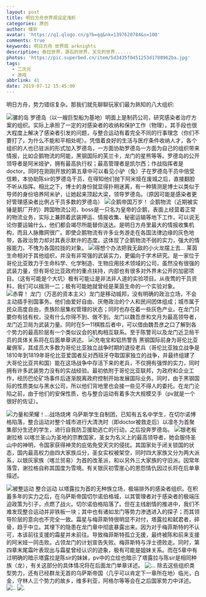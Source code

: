 ```yaml
---
layout: post
title: 明日方舟世界观设定浅析
categories: 原创
author: 楪祈
avatar: 'https://q1.qlogo.cn/g?b=qq&nk=1397620784&s=100'
comments: true
keywords: 明日方舟 世界观 arknights
description: 泰拉世界，源石的世界，天灾的世界......
photos: 'https://pic.superbed.cn/item/5d3435f0451253d1788962ba.jpg'
tags:
  - 二次元
  - 游戏
abbrlink: 41
date: 2019-07-12 15:45:00
---
```

<!--markdown-->明日方舟，势力错综复杂。那我们就先聊聊玩家们最为熟知的八大组织:
![骡的岛][1]
罗德岛（以一艘巨型船为基地）明面上是制药公司，研究感染者治疗方案的组织。实际上承担了一定的对感染者的收纳和保护工作（物理）。其手段也很大程度上解决了感染者引发的问题，与整合运动有着完全不同的行事理念（你们不要打了，为什么不能和平相处呢）。凭借着良好的生活与医疗条件收纳人才，各个组织的人也已驻派的形式加入罗德岛，一方面协助罗德岛一方面为自己的组织带来情报，比如企鹅物流的阿能，黑钢国际的芙兰卡，龙门的星熊等等。罗德岛的公开领导者是阿米娅驴，拥有最高执行权；最高管理者是凯尔西；作战指挥者是doctor。同时在刚刚开放的第五章中可以看见小驴（兔）子在罗德岛干员中倍受信赖，本协助陈sir的罗德岛干员，在得知他们抛下阿米娅在废城之后，直接翻脸不听从指挥。相比之下，博士的身份就显得扑朔迷离，有一种猜测是博士以类似于导师的身份培养阿米驴，让她起来顶起大梁，领导罗德岛。（原因可能是感染者更好管理感染者比例占干员多数的罗德岛）
![企鹅帝国万岁！][2]
企鹅物流（近期被实锤是鹅厂开的）跨国物流公司，boss是一只名为皇帝的企鹅，表面上经营着正常的物流业务，实际上兼顾着武装押运、情报收集、秘密运输等地下工作，可以说无论你要运输什么，他们都会竭尽所能替你送达。是明日方舟里最大的情报收集机构，而且人脉撒网很广。即使企鹅物流有许多业务游走在各国法律边缘的灰色地带，各政治势力却对其表示默许的态度。这体现了企鹅物流不弱的实力，强大的情报能力。不愧为各国拉拢的对象。
![得想个办法把我无敌的小火龙摆上去...][3]
莱茵生命相对于其他组织，并没有非常强的武装实力，更偏向于学术研究。是一家位于哥伦比亚致力于生命科学、化学制造、生物应用技术领域的公司，虽然没有很强的武装力量，但有哥伦比亚政府的重点扶持，内部也有很多对外界未公开的加密项目。（这有可能是个大坑）极有可能让是非法非人道的实验项目。从夜莺的干员资料，我们可以揣测一二；极有可能她就曾经是莱茵生命的一个实验对象。
![赤霄！][4]
龙门（万恶的资本主义）龙门是移动城邦，没有明确的政治立场，不会主动插手别国事务。他们由爱好自由、厌倦政治的个人和民间团体组成；城市属于民众高度自由，贵族阶层集权管理的状态；同时也存在着一些灰色产业。在龙门只要你有钱有权，没有什么你得不到、做不到。龙门以魏吾彦和文月为最高领导者，龙门近卫局为武装力量。同时在5—11棋胜后者中，可以借由魏吾彦之口了解到各个势力的最高阶层有一个类似议会的机构相互联系。至于陈警司以及龙门近卫局干员的具体关系将在后面单章讲述。
![充电宝和铝热警告][5]
黑钢国际前身为哥伦比亚雇佣军，其成员大多数为哥伦比亚独立战争时期的退役老兵（哥伦比亚独立战争是1810年到1819年哥伦比亚爱国者反对西班牙夺取国家独立的战争，并最终组建了大哥伦比亚共和国）能在这场战争中存活下来的老兵，不仅拥有强悍的实力，同时拥有许多武装势力没有的实战经验。最初依附于哥伦比亚联邦，为政府和企业工作，经历巴伦矿场事件后逐渐脱离政府控制开始发展国际业务。同时，由于黑钢国际的性质类似与黑水公司，所以他们背地里也会接一些见不得人的委托。在龙门沦陷之前，由于他们的安保性质，也与整合运动有着多次大规模交手（pv就是一个很好的佐证）。

![力量和荣耀！...战场烧烤][6]
乌萨斯学生自制团，已知有五名中学生，在切尔诺博格陷落，整合运动对整个城市进行大清洗时（即doctor被救走后）以凛冬为首聚集部分生还的学生，进行自我防卫援助逃亡的行动，之后投奔罗德岛。
![银老板][7]
谢拉格 以喀兰圣山为圣地的宗教国家，圣女为名义上的最高领导者，她会服侍圣山中的神明，令国家获得神灵的庇佑免受天灾的侵扰。其国家处于闭关锁国的状态，国内最高权力由四大家族瓜分，圣女实权被架空，同时四大家族又分为两大派系，以银灰家族（喀兰贸易）为首的改革派，和以另外三大家族的守旧派。因常年落雪，谢拉格自称其国度为雪境。有关银灰初雪崖心的恩怨情仇因过长将在后单章描述。

![被整运动][8]
整合运动 以塔露拉为首的无种族立场，极端排外的感染者组织。在积蓄多年的实力之后，在乌萨斯帝国切尔诺伯格城，以其管理者对于感染者的极端压迫政策为引子，点燃了战火。切尔诺伯格陷落了。但在主线剧情的推进中，我们不难发现整合运动并非铁板一块；其中也有诸如龙门等势力渗透进入的探子；而其领导阶层的意向也不完全一致。霜星与梅菲斯特很明显不对付，塔露拉和弑君者，碎骨，趋于中立。其埋下的隐患在龙门章中彻底暴露出来。因为对于梅菲斯特的不认可，本该前往支援的霜星并未前往。导致梅菲斯特孤立无援，最终被陈和前来支援的阿米娅一同击败。占领龙门的计划宣告失败。梅菲斯特与浮士德败走。同时，第四章末尾霜叶表现出与霜星曾经认识的迹象，极有可能是姐妹关系。而在5章中有过明确的暗示塔露拉是陈sir的妹妹，pv中的立绘也暗示了塔露拉与陈sir是相同种族（龙），有关这部分的具体情况将在后面龙门单章详述。
![...][9]
除去这些组织类型势力，还有已经群龙无首的乌萨斯帝国（几乎可以肯定下一章所在地）临光，白金，守林人三个势力的故乡，维多利亚，阿格尔等等会在之后国家势力中详述。
![..][10]
![.][11]


  [1]: https://pic3.superbed.cn/item/5d3434a1451253d1788959e0.jpg
  [2]: https://pic.superbed.cn/item/5d3427e7451253d17888fbd0.jpg
  [3]: https://pic2.superbed.cn/item/5d3427ef451253d17888fc8e.jpg
  [4]: https://pic.superbed.cn/item/5d3427ef451253d17888fc89.jpg
  [5]: https://pic2.superbed.cn/item/5d344f4d451253d1788a11ff.jpg
  [6]: https://pic3.superbed.cn/item/5d3427e7451253d17888fbc5.jpg
  [7]: https://pic.superbed.cn/item/5d3427e7451253d17888fbd4.jpg
  [8]: https://pic.superbed.cn/item/5d3427ef451253d17888fc87.jpg
  [9]: https://pic.superbed.cn/item/5d3427e7451253d17888fbcc.jpg
  [10]: https://pic.superbed.cn/item/5d3434a1451253d1788959de.jpg
  [11]: https://pic.superbed.cn/item/5d3427e7451253d17888fbc8.jpg